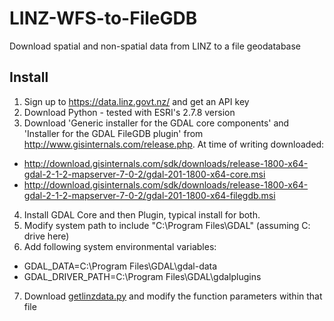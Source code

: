 # LINZ-WFS-to-FileGDB
Download spatial and non-spatial data from LINZ to a file geodatabase

## Install
1. Sign up to https://data.linz.govt.nz/ and get an API key
2. Download Python - tested with ESRI's 2.7.8 version
3. Download 'Generic installer for the GDAL core components' and 'Installer for the GDAL FileGDB plugin' from http://www.gisinternals.com/release.php. At time of writing downloaded:
 * http://download.gisinternals.com/sdk/downloads/release-1800-x64-gdal-2-1-2-mapserver-7-0-2/gdal-201-1800-x64-core.msi
 * http://download.gisinternals.com/sdk/downloads/release-1800-x64-gdal-2-1-2-mapserver-7-0-2/gdal-201-1800-x64-filegdb.msi
4. Install GDAL Core and then Plugin, typical install for both.
5. Modify system path to include "C:\Program Files\GDAL" (assuming C: drive here)
6. Add following system environmental variables:
 * GDAL_DATA=C:\Program Files\GDAL\gdal-data
 * GDAL_DRIVER_PATH=C:\Program Files\GDAL\gdalplugins
7. Download [getlinzdata.py](https://raw.githubusercontent.com/localgovernment/LINZ-WFS-to-FileGDB/master/getlinzdata.py) and modify the function parameters within that file
